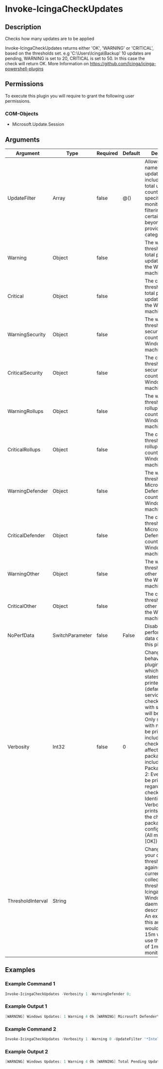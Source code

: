 
# Invoke-IcingaCheckUpdates

## Description

Checks how many updates are to be applied

Invoke-IcingaCheckUpdates returns either 'OK', 'WARNING' or 'CRITICAL', based on the thresholds set.
e.g 'C:\Users\Icinga\Backup' 10 updates are pending, WARNING is set to 20, CRITICAL is set to 50. In this case the check will return OK.
More Information on https://github.com/Icinga/icinga-powershell-plugins

## Permissions

To execute this plugin you will require to grant the following user permissions.

### COM-Objects

* Microsoft.Update.Session

## Arguments

| Argument | Type | Required | Default | Description |
| ---      | ---  | ---      | ---     | ---         |
| UpdateFilter | Array | false | @() | Allows to filter for names of updates being included in the total update count, allowing a specific monitoring and filtering of certain updates beyond the provided categories |
| Warning | Object | false |  | The warning threshold for the total pending update count on the Windows machine |
| Critical | Object | false |  | The critical threshold for the total pending update count on the Windows machine |
| WarningSecurity | Object | false |  | The warning threshold for the security update count on the Windows machine |
| CriticalSecurity | Object | false |  | The critical threshold for the security update count on the Windows machine |
| WarningRollups | Object | false |  | The warning threshold for the rollup update count on the Windows machine |
| CriticalRollups | Object | false |  | The critical threshold for the rollup update count on the Windows machine |
| WarningDefender | Object | false |  | The warning threshold for the Microsoft Defender update count on the Windows machine |
| CriticalDefender | Object | false |  | The critical threshold for the Microsoft Defender update count on the Windows machine |
| WarningOther | Object | false |  | The warning threshold for all other updates on the Windows machine |
| CriticalOther | Object | false |  | The critical threshold for all other updates on the Windows machine |
| NoPerfData | SwitchParameter | false | False | Disables the performance data output of this plugin |
| Verbosity | Int32 | false | 0 | Changes the behavior of the plugin output which check states are printed: 0 (default): Only service checks/packages with state not OK will be printed 1: Only services with not OK will be printed including OK checks of affected check packages including Package config 2: Everything will be printed regardless of the check state 3: Identical to Verbose 2, but prints in addition the check package configuration e.g (All must be [OK]) |
| ThresholdInterval | String |  |  | Change the value your defined threshold checks against from the current value to a collected time threshold of the Icinga for Windows daemon, as described [here](https://icinga.com/docs/icinga-for-windows/latest/doc/service/10-Register-Service-Checks/). An example for this argument would be 1m or 15m which will use the average of 1m or 15m for monitoring. |

## Examples

### Example Command 1

```powershell
Invoke-IcingaCheckUpdates -Verbosity 1 -WarningDefender 0;
```

### Example Output 1

```powershell
[WARNING] Windows Updates: 1 Warning 4 Ok [WARNING] Microsoft Defender\_ [WARNING] Microsoft Defender\_ [OK] Security Intelligence-Update für Microsoft Defender Antivirus - KB2267602 (Version 1.355.2366.0) [23.01.2022 00:00:00]: 0\_ [WARNING] Update Count: 1c is greater than threshold 0c\_ [OK] Total Pending Updates: 1c| 'total_pending_updates'=1c;; 'security_update_count'=0c;; 'rollups_update_count'=0c;; 'other_update_count'=0c;; 'defender_update_count'=1c;0;
```

### Example Command 2

```powershell
Invoke-IcingaCheckUpdates -Verbosity 1 -Warning 0 -UpdateFilter '*Intelligence-Update*';
```

### Example Output 2

```powershell
[WARNING] Windows Updates: 1 Warning 4 Ok [WARNING] Total Pending Updates (1c)\_ [WARNING] Total Pending Updates: 1c is greater than threshold 0c| 'total_pending_updates'=1c;0; 'security_update_count'=0c;; 'rollups_update_count'=0c;; 'other_update_count'=0c;; 'defender_update_count'=1c;;
```
